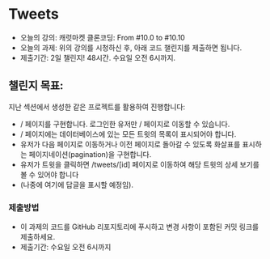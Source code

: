# Tweets

- 오늘의 강의: 캐럿마켓 클론코딩: From #10.0 to #10.10
- 오늘의 과제: 위의 강의를 시청하신 후, 아래 코드 챌린지를 제출하면 됩니다.
- 제출기간: 2일 챌린지! 48시간. 수요일 오전 6시까지.

## 챌린지 목표:

지난 섹션에서 생성한 같은 프로젝트를 활용하여 진행합니다:

- / 페이지를 구현합니다.
  로그인한 유저만 / 페이지로 이동할 수 있습니다.
- / 페이지에는 데이터베이스에 있는 모든 트윗의 목록이 표시되어야 합니다.
- 유저가 다음 페이지로 이동하거나 이전 페이지로 돌아갈 수 있도록 화살표를 표시하는 페이지네이션(pagination)을 구현합니다.
- 유저가 트윗을 클릭하면 /tweets/[id] 페이지로 이동하여 해당 트윗의 상세 보기를 볼 수 있어야 합니다
- (나중에 여기에 답글을 표시할 예정임).

### 제출방법

- 이 과제의 코드를 GitHub 리포지토리에 푸시하고 변경 사항이 포함된 커밋 링크를 제출하세요.
- 제출기간: 수요일 오전 6시까지
